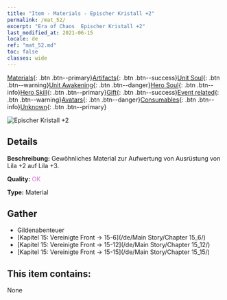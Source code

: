 ```yaml
---
title: "Item - Materials - Epischer Kristall +2"
permalink: /mat_52/
excerpt: "Era of Chaos  Epischer Kristall +2"
last_modified_at: 2021-06-15
locale: de
ref: "mat_52.md"
toc: false
classes: wide
---
```

 [Materials](/ItemsDE/){: .btn .btn--primary}[Artifacts](/ItemsDE/Artifacts/){: .btn .btn--success}[Unit Soul](/ItemsDE/UnitSoul/){: .btn .btn--warning}[Unit Awakening](/ItemsDE/UnitAwakening/){: .btn .btn--danger}[Hero Soul](/ItemsDE/HeroSoul/){: .btn .btn--info}[Hero Skill](/ItemsDE/HeroSkill/){: .btn .btn--primary}[Gift](/ItemsDE/Gift/){: .btn .btn--success}[Event related](/ItemsDE/Events/){: .btn .btn--warning}[Avatars](/ItemsDE/Avatars/){: .btn .btn--danger}[Consumables](/ItemsDE/Consumables/){: .btn .btn--info}[Unknown](/ItemsDE/Unknown/){: .btn .btn--primary}

 ![Epischer Kristall +2](/images/t/i_cailiao_shuijing2.png)

## Details
 **Beschreibung:** Gewöhnliches Material zur Aufwertung von Ausrüstung von Lila +2 auf Lila +3.

 **Quality:** <span style="color: #DA70D6">OK</span>

 **Type:** Material

## Gather

*    Gildenabenteuer 
*    [Kapitel 15: Vereinigte Front -> 15-6](/de/Main Story/Chapter 15_6/) 
*    [Kapitel 15: Vereinigte Front -> 15-12](/de/Main Story/Chapter 15_12/) 
*    [Kapitel 15: Vereinigte Front -> 15-15](/de/Main Story/Chapter 15_15/) 

## This item contains:

  None

